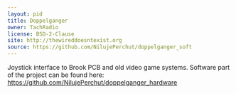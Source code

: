 ```yaml
---
layout: pid
title: Doppelganger
owner: TachRadio
license: BSD-2-Clause
site: http://thewireddoesntexist.org
source: https://github.com/NilujePerchut/doppelganger_soft
---
```

Joystick interface to Brook PCB and old video game systems.
Software part of the project can be found here:
https://github.com/NilujePerchut/doppelganger_hardware
